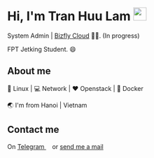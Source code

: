 


# Hi, I'm Tran Huu Lam <img width="30" height="30" src="https://media.giphy.com/media/LmNwrBhejkK9EFP504/giphy.gif">


System Admin | [Bizfly Cloud](https://id.bizflycloud.vn/register?bfc_aff=A1HLCC)   👨‍💻. (In progress)

FPT Jetking Student. :smile:

## About me 

:penguin: Linux | :computer: Network | :heart: Openstack | :whale: Docker

:earth_asia: I'm from Hanoi | Vietnam


## Contact me
On [Telegram <img width="10" height="10" src="https://i.imgur.com/SQttFMf.png">](https://t.me/lamth) or [send me a mail](mailto:tranhuulam199@gmail.com)



